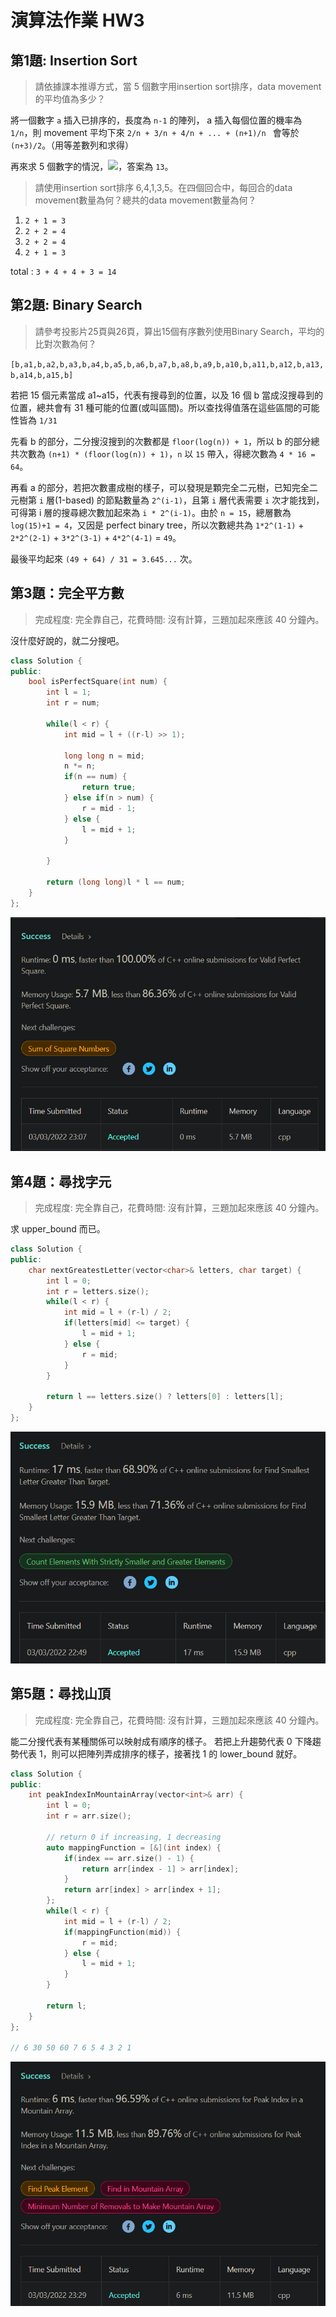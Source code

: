 # 演算法作業 HW3

## 第1題: Insertion Sort

> 請依據課本推導方式，當 5 個數字用insertion sort排序，data movement的平均值為多少？

將一個數字 `a` 插入已排序的，長度為 `n-1` 的陣列， a 插入每個位置的機率為 `1/n`，則 movement 平均下來 `2/n + 3/n + 4/n + ... + (n+1)/n ` 會等於 `(n+3)/2`。（用等差數列和求得）

再來求 5 個數字的情況，![](https://latex2png.com/pngs/7567e6957eeb0fd04aebe2bdb9c30c59.png)，答案為 `13`。

> 請使用insertion sort排序 6,4,1,3,5。在四個回合中，每回合的data movement數量為何？總共的data movement數量為何？

1. `2 + 1 = 3` 
2. `2 + 2 = 4`
3. `2 + 2 = 4`
4. `2 + 1 = 3`

total : `3 + 4 + 4 + 3 = 14` 

## 第2題: Binary Search

> 請參考投影片25頁與26頁，算出15個有序數列使用Binary Search，平均的比對次數為何？

`[b,a1,b,a2,b,a3,b,a4,b,a5,b,a6,b,a7,b,a8,b,a9,b,a10,b,a11,b,a12,b,a13,b,a14,b,a15,b]`

若把 15 個元素當成 a1~a15，代表有搜尋到的位置，以及 16 個 b 當成沒搜尋到的位置，總共會有 31 種可能的位置(或叫區間)。所以查找得值落在這些區間的可能性皆為 `1/31`

先看 b 的部分，二分搜沒搜到的次數都是 `floor(log(n)) + 1`，所以 b 的部分總共次數為 `(n+1) * (floor(log(n)) + 1)`，`n` 以 `15` 帶入，得總次數為 `4 * 16 = 64`。

再看 a 的部分，若把次數畫成樹的樣子，可以發現是顆完全二元樹，已知完全二元樹第 `i` 層(1-based)
的節點數量為 `2^(i-1)`，且第 `i` 層代表需要 `i` 次才能找到，可得第 i 層的搜尋總次數加起來為 `i * 2^(i-1)`。由於 `n = 15`，總層數為 `log(15)+1 = 4`，又因是 perfect binary tree，所以次數總共為 `1*2^(1-1)` + `2*2^(2-1)` + `3*2^(3-1)` + `4*2^(4-1)` = `49`。

最後平均起來 `(49 + 64) / 31 = 3.645...` 次。

## 第3題：完全平方數

> 完成程度: 完全靠自己，花費時間: 沒有計算，三題加起來應該 40 分鐘內。

沒什麼好說的，就二分搜吧。
```c++
class Solution {
public:
    bool isPerfectSquare(int num) {
        int l = 1;
        int r = num;
        
        while(l < r) {
            int mid = l + ((r-l) >> 1);
            
            long long n = mid;
            n *= n;
            if(n == num) {
                return true;
            } else if(n > num) {
                r = mid - 1;
            } else {
                l = mid + 1;
            }
            
        }
        
        return (long long)l * l == num;
    }
};
```
![](imgs/leetcode367.png)
## 第4題：尋找字元

> 完成程度: 完全靠自己，花費時間: 沒有計算，三題加起來應該 40 分鐘內。

求 upper_bound 而已。
```c++
class Solution {
public:
    char nextGreatestLetter(vector<char>& letters, char target) {
        int l = 0;
        int r = letters.size();
        while(l < r) {
            int mid = l + (r-l) / 2;
            if(letters[mid] <= target) {
                l = mid + 1;
            } else {
                r = mid;
            }
        }
        
        return l == letters.size() ? letters[0] : letters[l];
    }
};
```

![](imgs/leetcode744.png)

## 第5題：尋找山頂

> 完成程度: 完全靠自己，花費時間: 沒有計算，三題加起來應該 40 分鐘內。

能二分搜代表有某種關係可以映射成有順序的樣子。
若把上升趨勢代表 0 下降趨勢代表 1，則可以把陣列弄成排序的樣子，接著找 1 的 lower_bound 就好。
```c++
class Solution {
public:
    int peakIndexInMountainArray(vector<int>& arr) {
        int l = 0;
        int r = arr.size();
        
        // return 0 if increasing, 1 decreasing
        auto mappingFunction = [&](int index) {
            if(index == arr.size() - 1) {
                return arr[index - 1] > arr[index];
            }
            return arr[index] > arr[index + 1];
        };
        while(l < r) {
            int mid = l + (r-l) / 2;
            if(mappingFunction(mid)) {
                r = mid;
            } else {
                l = mid + 1;
            }
        }
        
        return l;
    }
};

// 6 30 50 60 7 6 5 4 3 2 1
```
![](imgs/leetcode852.png)